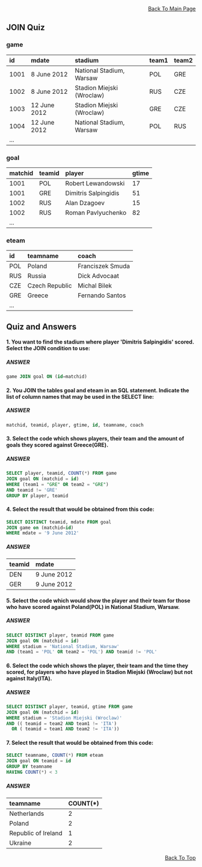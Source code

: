 <p align="right"><a href="https://github.com/ojudz08/sqlzoo-answers/tree/main">Back To Main Page</a></p>


## JOIN Quiz
### game
| id | mdate | stadium | team1 | team2 |
| :--- | :--- | :--- | :--- | :--- |
| 1001 | 8 June 2012 | National Stadium, Warsaw | POL | GRE |
| 1002 | 8 June 2012 | Stadion Miejski (Wroclaw) | RUS | CZE |
| 1003 | 12 June 2012 | Stadion Miejski (Wroclaw) | GRE | CZE |
| 1004 | 12 June 2012 | National Stadium, Warsaw | POL | RUS |
| ... |  |  |  |  |


### goal
| matchid | teamid | player | gtime |
| :--- | :--- | :--- | :--- |
| 1001 | POL | Robert Lewandowski | 17 |
| 1001 | GRE | Dimitris Salpingidis | 51 |
| 1002 | RUS | Alan Dzagoev | 15 |
| 1002 | RUS | Roman Pavlyuchenko | 82 |
| ... |  |  |  |


### eteam
| id | teamname | coach |
| :--- | :--- | :--- |
| POL | Poland | Franciszek Smuda |
| RUS | Russia | Dick Advocaat |
| CZE | Czech Republic | Michal Bilek |
| GRE | Greece | Fernando Santos |
| ... |  |  |


## Quiz and Answers
#### 1. You want to find the stadium where player 'Dimitris Salpingidis' scored. Select the JOIN condition to use:
##### ANSWER
```SQL
game JOIN goal ON (id=matchid)
```


#### 2. You JOIN the tables goal and eteam in an SQL statement. Indicate the list of column names that may be used in the SELECT line:
##### ANSWER
```SQL
matchid, teamid, player, gtime, id, teamname, coach
```


#### 3. Select the code which shows players, their team and the amount of goals they scored against Greece(GRE).
##### ANSWER
```SQL
SELECT player, teamid, COUNT(*) FROM game
JOIN goal ON (matchid = id)
WHERE (team1 = "GRE" OR team2 = "GRE")
AND teamid != 'GRE'
GROUP BY player, teamid
```


#### 4. Select the result that would be obtained from this code:
```SQL
SELECT DISTINCT teamid, mdate FROM goal
JOIN game on (matchid=id)
WHERE mdate = '9 June 2012'
```
##### ANSWER
| teamid | mdate |
| :--- | :--- |
| DEN | 9 June 2012 |
| GER | 9 June 2012 |



#### 5. Select the code which would show the player and their team for those who have scored against Poland(POL) in National Stadium, Warsaw.
##### ANSWER
```SQL
SELECT DISTINCT player, teamid FROM game
JOIN goal ON (matchid = id) 
WHERE stadium = 'National Stadium, Warsaw' 
AND (team1 = 'POL' OR team2 = 'POL') AND teamid != 'POL'
```


#### 6. Select the code which shows the player, their team and the time they scored, for players who have played in Stadion Miejski (Wroclaw) but not against Italy(ITA).
##### ANSWER
```SQL
SELECT DISTINCT player, teamid, gtime FROM game
JOIN goal ON (matchid = id)
WHERE stadium = 'Stadion Miejski (Wroclaw)'
AND (( teamid = team2 AND team1 != 'ITA')
  OR ( teamid = team1 AND team2 != 'ITA'))
```


#### 7. Select the result that would be obtained from this code:
```SQL
SELECT teamname, COUNT(*) FROM eteam
JOIN goal ON teamid = id
GROUP BY teamname
HAVING COUNT(*) < 3
```
##### ANSWER
| teamname | COUNT(*) |
| :--- | :--- |
| Netherlands | 2 |
| Poland | 2 |
| Republic of Ireland | 1 |
| Ukraine | 2 |


<p align="right"><a href="#top">Back To Top</a></p>
